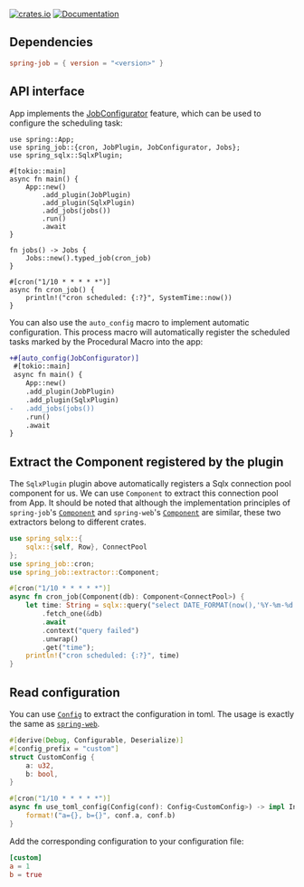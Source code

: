 [![crates.io](https://img.shields.io/crates/v/spring-job.svg)](https://crates.io/crates/spring-job)
[![Documentation](https://docs.rs/spring-job/badge.svg)](https://docs.rs/spring-job)

## Dependencies

```toml
spring-job = { version = "<version>" }
```

## API interface

App implements the [JobConfigurator](https://docs.rs/spring-job/latest/spring_job/trait.JobConfigurator.html) feature, which can be used to configure the scheduling task:

```rust, linenos, hl_lines=10 15-22
use spring::App;
use spring_job::{cron, JobPlugin, JobConfigurator, Jobs};
use spring_sqlx::SqlxPlugin;

#[tokio::main]
async fn main() {
    App::new()
        .add_plugin(JobPlugin)
        .add_plugin(SqlxPlugin)
        .add_jobs(jobs())
        .run()
        .await
}

fn jobs() -> Jobs {
    Jobs::new().typed_job(cron_job)
}

#[cron("1/10 * * * * *")]
async fn cron_job() {
    println!("cron scheduled: {:?}", SystemTime::now())
}
```

You can also use the `auto_config` macro to implement automatic configuration. This process macro will automatically register the scheduled tasks marked by the Procedural Macro into the app:

```diff
+#[auto_config(JobConfigurator)]
 #[tokio::main]
 async fn main() {
    App::new()
    .add_plugin(JobPlugin)
    .add_plugin(SqlxPlugin)
-   .add_jobs(jobs())
    .run()
    .await
}
```

## Extract the Component registered by the plugin

The `SqlxPlugin` plugin above automatically registers a Sqlx connection pool component for us. We can use `Component` to extract this connection pool from App. It should be noted that although the implementation principles of `spring-job`'s [`Component`](https://docs.rs/spring-job/latest/spring_job/extractor/struct.Component.html) and `spring-web`'s [`Component`](https://docs.rs/spring-web/latest/spring_web/extractor/struct.Component.html) are similar, these two extractors belong to different crates.

```rust
use spring_sqlx::{
    sqlx::{self, Row}, ConnectPool
};
use spring_job::cron;
use spring_job::extractor::Component;

#[cron("1/10 * * * * *")]
async fn cron_job(Component(db): Component<ConnectPool>) {
    let time: String = sqlx::query("select DATE_FORMAT(now(),'%Y-%m-%d %H:%i:%s') as time")
        .fetch_one(&db)
        .await
        .context("query failed")
        .unwrap()
        .get("time");
    println!("cron scheduled: {:?}", time)
}
```

## Read configuration

You can use [`Config`](https://docs.rs/spring-job/latest/spring_job/extractor/struct.Config.html) to extract the configuration in toml. The usage is exactly the same as [`spring-web`](https://spring-rs.github.io/zh/docs/plugins/spring-web/#du-qu-pei-zhi).


```rust
#[derive(Debug, Configurable, Deserialize)]
#[config_prefix = "custom"]
struct CustomConfig {
    a: u32,
    b: bool,
}

#[cron("1/10 * * * * *")]
async fn use_toml_config(Config(conf): Config<CustomConfig>) -> impl IntoResponse {
    format!("a={}, b={}", conf.a, conf.b)
}
```

Add the corresponding configuration to your configuration file:

```toml
[custom]
a = 1
b = true
```
